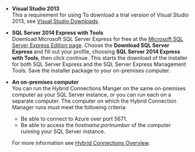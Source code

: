 
- **Visual Studio 2013** <br/>This a requirement for using To download a trial version of Visual Studio 2013, see [Visual Studio Downloads](http://www.visualstudio.com/downloads/download-visual-studio-vs). 

- **SQL Server 2014 Express with Tools** <br/>Download Microsoft SQL Server Express for free at the [Microsoft SQL Server Express Edition page](http://www.microsoft.com/server-cloud/Products/sql-server-editions/sql-server-express.aspx). Choose the **Download SQL Server Express** and fill out your profile, choosing **SQL Server 2014 Express with Tools**, then click continue. This starts the download of the installer for both SQL Server Express and the SQL Server Express Management Tools. Save the installer package to your on-premises computer.

- **An on-premises computer** <br/>You can run the Hybrid Connections Manger on the same on-premises computer as your SQL Server instance, or you can run each on a separate computer. The computer on which the Hybrid Connection Manager runs must meet the following criteria:

	- Be able to connect to Azure over port 5671.
	- Be able to access the *hostname*:*portnumber* of the computer running your SQL Server instance.  

	For more information see [Hybrid Connections Overview](integration-hybrid-connection-overview).